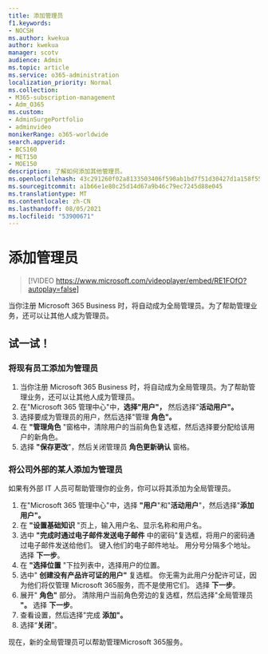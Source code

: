```yaml
---
title: 添加管理员
f1.keywords:
- NOCSH
ms.author: kwekua
author: kwekua
manager: scotv
audience: Admin
ms.topic: article
ms.service: o365-administration
localization_priority: Normal
ms.collection:
- M365-subscription-management
- Adm_O365
ms.custom:
- AdminSurgePortfolio
- adminvideo
monikerRange: o365-worldwide
search.appverid:
- BCS160
- MET150
- MOE150
description: 了解如何添加其他管理员。
ms.openlocfilehash: 43c291260f02a8133503406f590ab1bd7f51d30427d1a158f55a3ef3fa46d83e
ms.sourcegitcommit: a1b66e1e80c25d14d67a9b46c79ec7245d88e045
ms.translationtype: MT
ms.contentlocale: zh-CN
ms.lasthandoff: 08/05/2021
ms.locfileid: "53900671"
---
```

# <a name="add-an-admin"></a>添加管理员

> [!VIDEO https://www.microsoft.com/videoplayer/embed/RE1FOfO?autoplay=false]

当你注册 Microsoft 365 Business 时，将自动成为全局管理员。为了帮助管理业务，还可以让其他人成为管理员。 

## <a name="try-it"></a>试一试！

### <a name="add-an-existing-employee-as-an-admin"></a>将现有员工添加为管理员

1. 当你注册 Microsoft 365 Business 时，将自动成为全局管理员。为了帮助管理业务，还可以让其他人成为管理员。 
1. 在"Microsoft 365 管理中心"中，**选择"用户"，** 然后选择"**活动用户"。**
1. 选择要成为管理员的用户，然后选择"管理 **角色"。**
1. 在 **"管理角色** "窗格中，清除用户的当前角色复选框，然后选择要分配给该用户的新角色。
1. 选择 **"保存更改**"，然后关闭管理员 **角色更新确认** 窗格。

### <a name="add-someone-outside-the-company-as-an-admin"></a>将公司外部的某人添加为管理员

如果有外部 IT 人员可帮助管理你的业务，你可以将其添加为全局管理员。

1. 在"Microsoft 365 管理中心"中，选择 **"用户**"和"**活动用户**"，然后选择"**添加用户"。**
1. 在 **"设置基础知识** "页上，输入用户名、显示名称和用户名。
1. 选中 **"完成时通过电子邮件发送电子邮件** 中的密码"复选框，将用户的密码通过电子邮件发送给他们。 键入他们的电子邮件地址。 用分号分隔多个地址。 选择 **下一步**。
1. 在 **"选择位置** "下拉列表中，选择用户的位置。
1. 选中" **创建没有产品许可证的用户"** 复选框。 你无需为此用户分配许可证，因为他们将仅管理 Microsoft 365服务，而不是使用它们。 选择 **下一步**。
1. 展开" **角色"** 部分。 清除用户当前角色旁边的复选框，然后选择"全局管理员 **"。** 选择 **下一步**。
1. 查看设置，然后选择"完成 **添加"。**
1. 选择“**关闭**”。

现在，新的全局管理员可以帮助管理Microsoft 365服务。